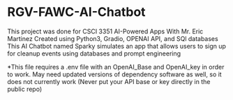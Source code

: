 # RGV-FAWC-AI-Chatbot

This project was done for CSCI 3351 AI-Powered Apps With Mr. Eric Martinez
Created using Python3, Gradio, OPENAI API, and SQl databases
This AI Chatbot named Sparky simulates an app that allows users to sign up for cleanup events using databases and prompt engineering

*This file requires a .env file with an OpenAI_Base and OpenAI_key in order to work. May need updated versions of dependency software as well, so it does not currently work
(Never put your API base or key directly in the public repo)
